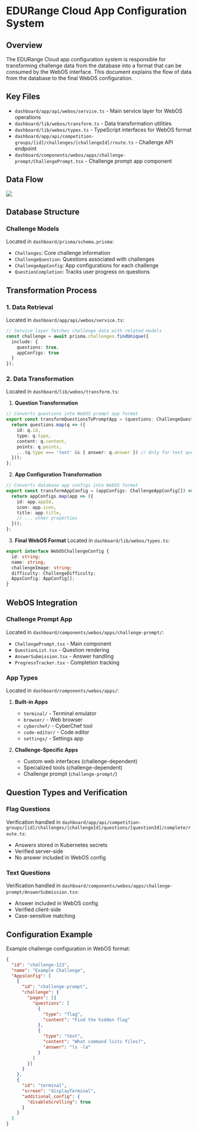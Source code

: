 # EDURange Cloud App Configuration System

## Overview

The EDURange Cloud app configuration system is responsible for transforming challenge data from the database into a format that can be consumed by the WebOS interface. This document explains the flow of data from the database to the final WebOS configuration.

## Key Files

- `dashboard/app/api/webos/service.ts` - Main service layer for WebOS operations
- `dashboard/lib/webos/transform.ts` - Data transformation utilities
- `dashboard/lib/webos/types.ts` - TypeScript interfaces for WebOS format
- `dashboard/app/api/competition-groups/[id]/challenges/[challengeId]/route.ts` - Challenge API endpoint
- `dashboard/components/webos/apps/challenge-prompt/ChallengePrompt.tsx` - Challenge prompt app component

## Data Flow

[![](https://mermaid.ink/img/pako:eNptUl2PmzAQ_CuWn1qJQ8dHgPBQKQFVitRTUx1VpEJ0csISaMFGtlGbJvnv58ShuKfzA7JmZndnB5_wnpWAY1zQAyd9jbK0oEiddJl_SIkkOyLg4xY9PHxC5zVvREfOaJEnNWlboAdAV81Wlyy0SnJCRcV4Z0txRst8A7uvz-izAoi8K5daqZnFenVGyV22ohJ4RfZwVyZauR_nvfScdb20f6rWqWHj--peoL9i2Ol1xhXQk1qzFZq9nidnqhZbA3cn_NsAQjaMmrQ30Yu-TxitmoPJ-_lYlSijLRj1QMuCvvGXjWGhL-QIfGqUOfm_IDN2C-e_CG8ad9KMU0XG1reIlDtT6k3St77f86X_xnUFRoFKI7iNERzSo4w5GzfPgHcNJa2JevmSs98CuAn6eXLcAU9qqEwn2MKdakGaUj3L05UosKyhgwLH6loS_qtQz_WidGSQ7PlI9ziWfAALD31JJKQNUUt0OK5IKxTaE4rjE_6DY9cNbdf3Q991o7njqJuFjwr2AjtwHG_u-tGjE8yi6GLhv4ypFo_2zAm9MIqCIAjdmTObW5iz4VCb3X_cpFcLl1fdMwpG?type=png)](https://mermaid.live/edit#pako:eNptUl2PmzAQ_CuWn1qJQ8dHgPBQKQFVitRTUx1VpEJ0csISaMFGtlGbJvnv58ShuKfzA7JmZndnB5_wnpWAY1zQAyd9jbK0oEiddJl_SIkkOyLg4xY9PHxC5zVvREfOaJEnNWlboAdAV81Wlyy0SnJCRcV4Z0txRst8A7uvz-izAoi8K5daqZnFenVGyV22ohJ4RfZwVyZauR_nvfScdb20f6rWqWHj--peoL9i2Ol1xhXQk1qzFZq9nidnqhZbA3cn_NsAQjaMmrQ30Yu-TxitmoPJ-_lYlSijLRj1QMuCvvGXjWGhL-QIfGqUOfm_IDN2C-e_CG8ad9KMU0XG1reIlDtT6k3St77f86X_xnUFRoFKI7iNERzSo4w5GzfPgHcNJa2JevmSs98CuAn6eXLcAU9qqEwn2MKdakGaUj3L05UosKyhgwLH6loS_qtQz_WidGSQ7PlI9ziWfAALD31JJKQNUUt0OK5IKxTaE4rjE_6DY9cNbdf3Q991o7njqJuFjwr2AjtwHG_u-tGjE8yi6GLhv4ypFo_2zAm9MIqCIAjdmTObW5iz4VCb3X_cpFcLl1fdMwpG)

## Database Structure

### Challenge Models
Located in `dashboard/prisma/schema.prisma`:
- `Challenges`: Core challenge information
- `ChallengeQuestion`: Questions associated with challenges
- `ChallengeAppConfig`: App configurations for each challenge
- `QuestionCompletion`: Tracks user progress on questions

## Transformation Process

### 1. Data Retrieval
Located in `dashboard/app/api/webos/service.ts`:
```typescript
// Service layer fetches challenge data with related models
const challenge = await prisma.challenges.findUnique({
  include: {
    questions: true,
    appConfigs: true
  }
});
```

### 2. Data Transformation
Located in `dashboard/lib/webos/transform.ts`:

1. **Question Transformation**
```typescript
// Converts questions into WebOS prompt app format
export const transformQuestionsToPromptApp = (questions: ChallengeQuestion[]) => {
  return questions.map(q => ({
    id: q.id,
    type: q.type,
    content: q.content,
    points: q.points,
    ...(q.type === 'text' && { answer: q.answer }) // Only for text questions
  }));
};
```

2. **App Configuration Transformation**
```typescript
// Converts database app configs into WebOS format
export const transformAppConfig = (appConfigs: ChallengeAppConfig[]) => {
  return appConfigs.map(app => ({
    id: app.appId,
    icon: app.icon,
    title: app.title,
    // ... other properties
  }));
};
```

3. **Final WebOS Format**
Located in `dashboard/lib/webos/types.ts`:
```typescript
export interface WebOSChallengeConfig {
  id: string;
  name: string;
  challengeImage: string;
  difficulty: ChallengeDifficulty;
  AppsConfig: AppConfig[];
}
```

## WebOS Integration

### Challenge Prompt App
Located in `dashboard/components/webos/apps/challenge-prompt/`:
- `ChallengePrompt.tsx` - Main component
- `QuestionList.tsx` - Question rendering
- `AnswerSubmission.tsx` - Answer handling
- `ProgressTracker.tsx` - Completion tracking

### App Types
Located in `dashboard/components/webos/apps/`:
1. **Built-in Apps**
   - `terminal/` - Terminal emulator
   - `browser/` - Web browser
   - `cyberchef/` - CyberChef tool
   - `code-editor/` - Code editor
   - `settings/` - Settings app

2. **Challenge-Specific Apps**
   - Custom web interfaces (challenge-dependent)
   - Specialized tools (challenge-dependent)
   - Challenge prompt (`challenge-prompt/`)

## Question Types and Verification

### Flag Questions
Verification handled in `dashboard/app/api/competition-groups/[id]/challenges/[challengeId]/questions/[questionId]/complete/route.ts`:
- Answers stored in Kubernetes secrets
- Verified server-side
- No answer included in WebOS config

### Text Questions
Verification handled in `dashboard/components/webos/apps/challenge-prompt/AnswerSubmission.tsx`:
- Answer included in WebOS config
- Verified client-side
- Case-sensitive matching

## Configuration Example

Example challenge configuration in WebOS format:
```json
{
  "id": "challenge-123",
  "name": "Example Challenge",
  "AppsConfig": [
    {
      "id": "challenge-prompt",
      "challenge": {
        "pages": [{
          "questions": [
            {
              "type": "flag",
              "content": "Find the hidden flag"
            },
            {
              "type": "text",
              "content": "What command lists files?",
              "answer": "ls -la"
            }
          ]
        }]
      }
    },
    {
      "id": "terminal",
      "screen": "displayTerminal",
      "additional_config": {
        "disableScrolling": true
      }
    }
  ]
}
```


